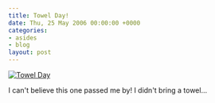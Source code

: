 ```yaml
---
title: Towel Day!
date: Thu, 25 May 2006 00:00:00 +0000
categories:
- asides
- blog
layout: post
---
```


<p><a href="http://www.towelday.kojv.net/"><img alt="Towel Day" title="Towel Day" src="https://f001.backblazeb2.com/file/danbarber-me/images/2006-05-25-towel-day/toweldays.gif" /></a></p>
<p>I can't believe this one passed me by! I didn't bring a towel...
</p>



